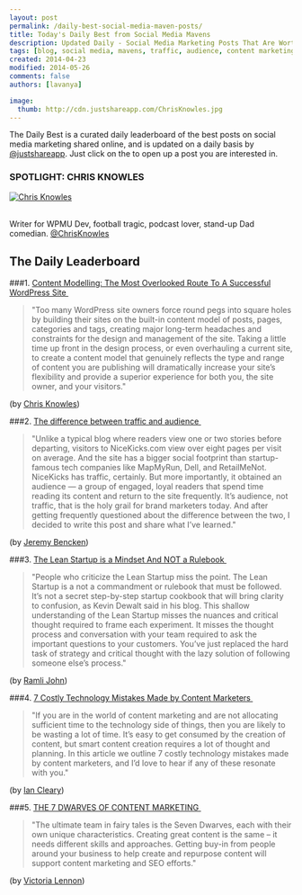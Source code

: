 ```yaml
---
layout: post
permalink: /daily-best-social-media-maven-posts/
title: Today's Daily Best from Social Media Mavens
description: Updated Daily - Social Media Marketing Posts That Are Worth Sharing
tags: [blog, social media, mavens, traffic, audience, content marketing, mobile, marketing, tools, technology, SEO, content modelling]
created: 2014-04-23
modified: 2014-05-26
comments: false
authors: [lavanya]

image:
  thumb: http://cdn.justshareapp.com/ChrisKnowles.jpg
---
```


The Daily Best is a curated daily leaderboard of the best posts on social media marketing shared online, and is updated on a daily basis by [@justshareapp](http://twitter.com/justshareapp). Just click on the <i class="icon-link"></i> to open up a post you are interested in.

<div class="article-author-main border-box">
    <h3>SPOTLIGHT: CHRIS KNOWLES</h3>
    <a href="https://twitter.com/ChrisKnowles"><img src="http://cdn.justshareapp.com/ChrisKnowles.jpg" class="bio-photo large" alt="Chris Knowles"></a>
    <br><br>
<p>Writer for WPMU Dev, football tragic, podcast lover, stand-up Dad comedian. <a href="https://twitter.com/ChrisKnowles">@ChrisKnowles</a> </p>
</div>

## The Daily Leaderboard

###1. [Content Modelling: The Most Overlooked Route To A Successful WordPress Site&nbsp;<i class="icon-link"></i>](url)
>"Too many WordPress site owners force round pegs into square holes by building their sites on the built-in content model of posts, pages, categories and tags, creating major long-term headaches and constraints for the design and management of the site. 
Taking a little time up front in the design process, or even overhauling a current site, to create a content model that genuinely reflects the type and range of content you are publishing will dramatically increase your site’s flexibility and provide a superior experience for both you, the site owner, and your visitors."

(by [Chris Knowles](https://twitter.com/ChrisKnowles))


###2.  [The difference between traffic and audience&nbsp;<i class="icon-link"></i>](http://thenextweb.com/entrepreneur/2014/05/25/difference-traffic-audience/)
>"Unlike a typical blog where readers view one or two stories before departing, visitors to NiceKicks.com view over eight pages per visit on average. And the site has a bigger social footprint than startup-famous tech companies like MapMyRun, Dell, and RetailMeNot. 
NiceKicks has traffic, certainly. But more importantly, it obtained an audience — a group of engaged, loyal readers that spend time reading its content and return to the site frequently. 
It’s audience, not traffic, that is the holy grail for brand marketers today. And after getting frequently questioned about the difference between the two, I decided to write this post and share what I’ve learned."

(by [Jeremy Bencken](https://twitter.com/bencken))


###3. [The Lean Startup is a Mindset And NOT a Rulebook&nbsp;<i class="icon-link"></i>](url)
>"People who criticize the Lean Startup miss the point. The Lean Startup is a not a commandment or rulebook that must be followed. It’s not a secret step-by-step startup cookbook that will bring clarity to confusion, as Kevin Dewalt said in his blog. 
This shallow understanding of the Lean Startup misses the nuances and critical thought required to frame each experiment. It misses the thought process and conversation with your team required to ask the important questions to your customers. You’ve just replaced the hard task of strategy and critical thought with the lazy solution of following someone else’s process."

(by [Ramli John](https://twitter.com/RamliJohn))


###4. [7 Costly Technology Mistakes Made by Content Marketers&nbsp;<i class="icon-link"></i>](http://www.razorsocial.com/content-marketers-technology/)
>"If you are in the world of content marketing and are not allocating sufficient time to the technology side of things, then you are likely to be wasting a lot of time.  It’s easy to get consumed by the creation of content, but smart content creation requires a lot of thought and planning. 
In this article we outline 7 costly technology mistakes made by content marketers, and I’d love to hear if any of these resonate with you."

(by [Ian Cleary](https://twitter.com/IanCleary))


###5. [THE 7 DWARVES OF CONTENT MARKETING&nbsp;<i class="icon-link"></i>](url)
>"The ultimate team in fairy tales is the Seven Dwarves, each with their own unique characteristics. Creating great content is the same – it needs different skills and approaches.  Getting buy-in from people around your business to help create and repurpose content will support content marketing and SEO efforts."

(by [Victoria Lennon](https://twitter.com/smallness))
